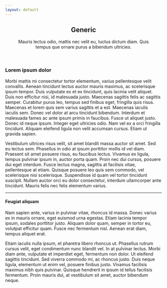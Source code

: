 ```yaml
---
layout: default
---
```


<div id="main">
  <section id="content" class="default">
    <header class="major">
      <h2>Generic</h2>
      <p>Mauris lectus odio, mattis nec velit eu, luctus dictum diam. Quis<br> tempus que ornare purus a bibendum ultricies.</p>
    </header>
    <div class="content">
      <h3>Lorem ipsum dolor</h3>
      <p>Morbi mattis mi consectetur tortor elementum, varius pellentesque velit convallis. Aenean tincidunt lectus auctor mauris maximus, ac scelerisque ipsum tempor. Duis vulputate ex et ex tincidunt, quis lacinia velit aliquet. Duis non efficitur nisi, id malesuada justo. Maecenas sagittis felis ac sagittis semper. Curabitur purus leo, tempus sed finibus eget, fringilla quis risus. Maecenas et lorem quis sem varius sagittis et a est. Maecenas iaculis iaculis sem. Donec vel dolor at arcu tincidunt bibendum. Interdum et malesuada fames ac ante ipsum primis in faucibus. Fusce ut aliquet justo. Donec id neque ipsum. Integer eget ultricies odio. Nam vel ex a orci fringilla tincidunt. Aliquam eleifend ligula non velit accumsan cursus. Etiam ut gravida sapien.</p>
      <p>Vestibulum ultrices risus velit, sit amet blandit massa auctor sit amet. Sed eu lectus sem. Phasellus in odio at ipsum porttitor mollis id vel diam. Praesent sit amet posuere risus, eu faucibus lectus. Vivamus ex ligula, tempus pulvinar ipsum in, auctor porta quam. Proin nec dui cursus, posuere dui eget interdum. Fusce lectus magna, sagittis at facilisis vitae, pellentesque at etiam. Quisque posuere leo quis sem commodo, vel scelerisque nisi scelerisque. Suspendisse id quam vel tortor tincidunt suscipit. Nullam auctor orci eu dolor consectetur, interdum ullamcorper ante tincidunt. Mauris felis nec felis elementum varius.</p>
      <hr>
      <h4>Feugiat aliquam</h4>
      <p>Nam sapien ante, varius in pulvinar vitae, rhoncus id massa. Donec varius ex in mauris ornare, eget euismod urna egestas. Etiam lacinia tempor ipsum, sodales porttitor justo. Aliquam dolor quam, semper in tortor eu, volutpat efficitur quam. Fusce nec fermentum nisl. Aenean erat diam, tempus aliquet erat.</p>
      <p>Etiam iaculis nulla ipsum, et pharetra libero rhoncus ut. Phasellus rutrum cursus velit, eget condimentum nunc blandit vel. In at pulvinar lectus. Morbi diam ante, vulputate et imperdiet eget, fermentum non dolor. Ut eleifend sagittis tincidunt. Sed viverra commodo mi, ac rhoncus justo. Duis neque ligula, elementum ut enim vel, posuere finibus justo. Vivamus facilisis maximus nibh quis pulvinar. Quisque hendrerit in ipsum id tellus facilisis fermentum. Proin mauris dui, at vestibulum sit amet, auctor bibendum neque.</p>
    </div>
  </section>
</div>
